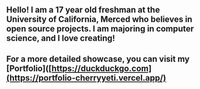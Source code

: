 ## Hello! I am a 17 year old freshman at the University of California, Merced who believes in open source projects. I am majoring in computer science, and I love creating!

## For a more detailed showcase, you can visit my [Portfolio]([https://duckduckgo.com](https://portfolio-cherryyeti.vercel.app/)
